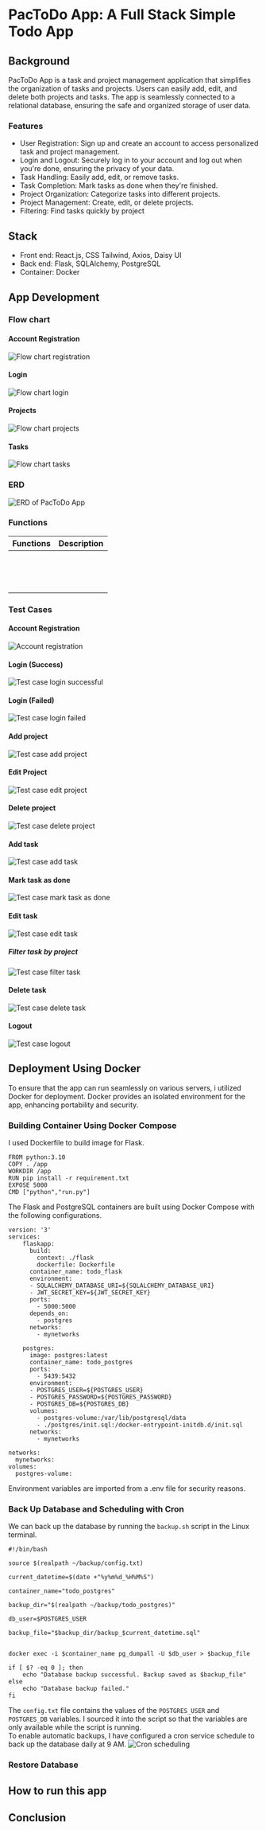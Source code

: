 # PacToDo App: A Full Stack Simple Todo App
## Background
PacToDo App is a task and project management application that simplifies the organization of tasks and projects. Users can easily add, edit, and delete both projects and tasks. The app is seamlessly connected to a relational database, ensuring the safe and organized storage of user data.
### Features
- User Registration: Sign up and create an account to access personalized task and project management.  
- Login and Logout: Securely log in to your account and log out when you're done, ensuring the privacy of your data.  
- Task Handling: Easily add, edit, or remove tasks.
- Task Completion: Mark tasks as done when they're finished.
- Project Organization: Categorize tasks into different projects.
- Project Management: Create, edit, or delete projects.
- Filtering: Find tasks quickly by project

## Stack
- Front end: React.js, CSS Tailwind, Axios, Daisy UI  
- Back end: Flask, SQLAlchemy, PostgreSQL
- Container: Docker

## App Development
### Flow chart
#### Account Registration
![Flow chart registration](./readmeimg/PacTodo_Register.png "Flow chart registration")
#### Login
![Flow chart login](/readmeimg/PacToDo_Login.png "Flow chart login")
#### Projects
![Flow chart projects](./readmeimg/PacTodo_Projects.png "Flow chart projects")
#### Tasks
![Flow chart tasks](./readmeimg/PacTodo_Tasks.png "Flow chart tasks")

### ERD
![ERD of PacToDo App](./readmeimg/TodoERD.png "ERD of PacToDo App")
### Functions
|Functions   |Description   |
|---|---|
|   |   |
|   |   |
|   |   |
|   |   |
|   |   |
|   |   |
|   |   |
|   |   |
|   |   |
|   |   |
|   |   |
|   |   |
|   |   |
|   |   |
### Test Cases
#### Account Registration
![Account registration](./readmeimg/testcase_register.gif "Account registration")
#### Login (Success)
![Test case login successful](./readmeimg/testcase_login_success.gif "Test case login successful")
#### Login (Failed)
![Test case login failed](./readmeimg/testcase_login_fail.gif "Test case login failed")
#### Add project
![Test case add project](./readmeimg/testcase_add_project.gif "Test case add project")
#### Edit Project
![Test case edit project](./readmeimg/testcase_edit_project.gif "Test case edit project")
#### Delete project
![Test case delete project](./readmeimg/testcase_delete_project.gif "Test case delete project")
#### Add task
![Test case add task](./readmeimg/testcase_add_task.gif "Test case add task")
#### Mark task as done
![Test case mark task as done](./readmeimg/testcase_mark_as_done_task.gif "Test case mark task as done")
#### Edit task
![Test case edit task](./readmeimg/testcase_edit_task.gif "Test case edit task")
##### Filter task by project
![Test case filter task](./readmeimg/testcase_filter_task.gif "Test case filter task")
#### Delete task
![Test case delete task](./readmeimg/testcase_delete_task.gif "Test case delete task")
#### Logout
![Test case logout](./readmeimg/testcase_logout.gif "Test case logout")

## Deployment Using Docker
To ensure that the app can run seamlessly on various servers, i utilized Docker for deployment. Docker provides an isolated environment for the app, enhancing portability and security.  
### Building Container Using Docker Compose
I used Dockerfile to build image for Flask.
```
FROM python:3.10
COPY . /app
WORKDIR /app
RUN pip install -r requirement.txt
EXPOSE 5000
CMD ["python","run.py"]
```
The Flask and PostgreSQL containers are built using Docker Compose with the following configurations.
```
version: '3'
services:
    flaskapp:
      build:
        context: ./flask
        dockerfile: Dockerfile
      container_name: todo_flask
      environment:
      - SQLALCHEMY_DATABASE_URI=${SQLALCHEMY_DATABASE_URI}
      - JWT_SECRET_KEY=${JWT_SECRET_KEY}
      ports:
        - 5000:5000
      depends_on: 
        - postgres
      networks:
        - mynetworks
    
    postgres:
      image: postgres:latest
      container_name: todo_postgres
      ports:
        - 5439:5432
      environment:
      - POSTGRES_USER=${POSTGRES_USER}
      - POSTGRES_PASSWORD=${POSTGRES_PASSWORD}
      - POSTGRES_DB=${POSTGRES_DB}
      volumes:
        - postgres-volume:/var/lib/postgresql/data
        - ./postgres/init.sql:/docker-entrypoint-initdb.d/init.sql
      networks: 
        - mynetworks

networks:
  mynetworks:
volumes:
  postgres-volume:

```
Environment variables are imported from a .env file for security reasons.
### Back Up Database and Scheduling with Cron
We can back up the database by running the `backup.sh` script in the Linux terminal.
```
#!/bin/bash

source $(realpath ~/backup/config.txt)

current_datetime=$(date +"%y%m%d_%H%M%S")

container_name="todo_postgres"

backup_dir="$(realpath ~/backup/todo_postgres)"

db_user=$POSTGRES_USER

backup_file="$backup_dir/backup_$current_datetime.sql"


docker exec -i $container_name pg_dumpall -U $db_user > $backup_file

if [ $? -eq 0 ]; then
    echo "Database backup successful. Backup saved as $backup_file"
else
    echo "Database backup failed."
fi
```
The `config.txt` file contains the values of the `POSTGRES_USER` and `POSTGRES_DB` variables. I sourced it into the script so that the variables are only available while the script is running.  
To enable automatic backups, I have configured a cron service schedule to back up the database daily at 9 AM.
![Cron scheduling](./readmeimg/crontab.jpg "Cron scheduling")
### Restore Database
## How to run this app
## Conclusion
